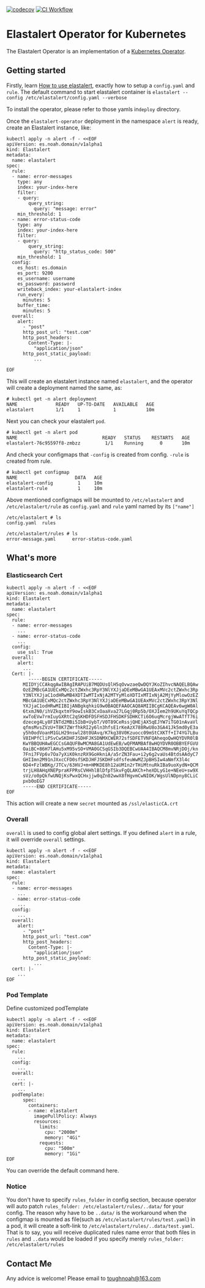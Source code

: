 
[![codecov](https://codecov.io/gh/toughnoah/elastalert-operator/branch/master/graph/badge.svg?token=5B1DBTNIDN)](https://codecov.io/gh/toughnoah/elastalert-operator) [![CI Workflow](https://github.com/toughnoah/elastalert-operator/actions/workflows/test-coverage.yaml/badge.svg)](https://github.com/toughnoah/elastalert-operator/actions/workflows/test-coverage.yaml)
# Elastalert Operator for Kubernetes

The Elastalert Operator is an implementation of a [Kubernetes Operator](https://kubernetes.io/docs/concepts/extend-kubernetes/operator/).

## Getting started

Firstly, learn [How to use elastalert](https://elastalert.readthedocs.io/en/latest/), exactly how to setup a `config.yaml` and `rule`.
The default command to start elastalert container is  `elastalert --config /etc/elastalert/config.yaml --verbose`

To install the operator, please refer to those yamls in`deploy` directory.

Once the `elastalert-operator` deployment in the namespace `alert` is ready, create an Elastalert instance, like:

```
kubectl apply -n alert -f - <<EOF
apiVersion: es.noah.domain/v1alpha1
kind: Elastalert
metadata:
  name: elastalert
spec:
  rule:
  - name: error-messages
    type: any
    index: your-index-here
    filter:
    - query:
        query_string:
          query: "message: error"
    min_threshold: 1
  - name: error-status-code
    type: any
    index: your-index-here
    filter:
    - query:
        query_string:
          query: "http_status_code: 500"
    min_threshold: 1
  config:
    es_host: es.domain
    es_port: 9200
    es_username: username
    es_password: password
    writeback_index: your-elastalert-index
    run_every: 
      minutes: 5
    buffer_time: 
      minutes: 5
  overall:
    alert:
      - "post"
      http_post_url: "test.com"
      http_post_headers:
        Content-Type: |-
          "application/json"
      http_post_static_payload:
          ...
      
EOF
```

This will create an elastalert instance named `elastalert`, and the operator will create a deployment named the same, as:

```console
# kubectl get -n alert deployment
NAME              READY   UP-TO-DATE   AVAILABLE   AGE
elastalert        1/1     1            1           10m
```
Next you can check your elastalert `pod`.
```console
# kubectl get -n alert pod
NAME                               READY   STATUS    RESTARTS   AGE
elastalert-76c95597f8-zmbzz         1/1    Running      0       10m
```
And check your configmaps that `-config` is created from config. `-rule` is created from rule.
```console
# kubectl get configmap
NAME                     DATA   AGE
elastalert-config         1     10m
elastalert-rule           1     10m
```
Above mentioned configmaps will be mounted to `/etc/elastalert` and `/etc/elastalert/rule` as `config.yaml` and `rule` yaml named by its `["name"]`
```console
/etc/elastalert # ls
config.yaml  rules
```
```console
/etc/elastalert/rules # ls
error-message.yaml      error-status-code.yaml
```
## What's more
### Elasticsearch Cert 
```
kubectl apply -n alert -f - <<EOF
apiVersion: es.noah.domain/v1alpha1
kind: Elastalert
metadata:
  name: elastalert
spec:
  rule:
  - name: error-messages
    ...
  - name: error-status-code
    ...
  config:
    use_ssl: True
  overall:
    alert:
      ...
  Cert: |-
        -----BEGIN CERTIFICATE-----
      MIIDYjCCAkqgAwIBAgIRAPUiB7MQDUsQlH5qOvwzaeQwDQYJKoZIhvcNAQELBQAw
      OzEZMBcGA1UECxMQc2ctZWxhc3RpY3NlYXJjaDEeMBwGA1UEAxMVc2ctZWxhc3Rp
      Y3NlYXJjaC1odHRwMB4XDTIwMTIxNjA2MTYyMloXDTIxMTIxNjA2MjYyMlowOzEZ
      MBcGA1UECxMQc2ctZWxhc3RpY3NlYXJjaDEeMBwGA1UEAxMVc2ctZWxhc3RpY3Nl
      YXJjaC1odHRwMIIBIjANBgkqhkiG9w0BAQEFAAOCAQ8AMIIBCgKCAQEAv6wgW0Al
      6txmJN0/ihVZkqxtmY9owIskB3CxOaaXva27LGqj0Rp5b/OXJIem2h9UKuYqTQCp
      xwToEVw7rmIuyGXRtC2qSKHDFDSFHSDJFHSDKFSDHKCTi6O6uqMcrgjWwATfT76i
      dzeceg4Ly8FINTd2MBi5IbB+UybT/V0T89CeRssjQHEjAX5qEJYW7iTG01nAvaVl
      qfmsMvsZVzU+T8K7ZWrfhkRI2y6ln3hfsE1rKeAzX788RwU8o3GA41Jk5md0yE3a
      y5h0odVoanM1GLH29nswl28t0UAvq/K7kg38V0Kzuocc09mStCXKTf+I74YG7LBu
      V8IHPfCliPSvCwSKDHFJSDHFJKSDNMXCWER72sfSDFETVNFQAheqoQwHQYDVR0lB
      KwYBBQUHAwEGCCsGAQUFBwMCMA8GA1UdEwEB/wQFMAMBAf8wHQYDVR0OBBYEFGVU
      OaiBC+86H7lAHu5xM95vSO+VMA0GCSqGSIb3DQEBCwUAA4IBAQCM8mvNRjDOj/kn
      7Fni7FVp6v7Oa7yXiK0knzRX9GoHkniA/a5rZN3Fau+i2y6g2vaUs4BtdsAAdyC7
      GHIImn2M91nJXxcCFD0sfSKDJHFJSKDHFsdfsfeuWwMZJpBHSIw4aNmfX3l4c
      6D4+FzlWBKg/JTCv/63HVJ+m+HMKDE8h12aUM1n2rTHiMtnuRkIBa9uoXydN+QCM
      trjLH8AHqXNEPpraKFPRsCVHHhlBlDfpTSkvFgQLAKCh+heXDLyG1e+NEeU+sw9X
      sVz/o0pQkfwUNQjKsPwxQCHxjjw0qZn02wwX8fHgvmCwNIOK/WgsUlNDpny8CLiC
      pxb0oEG7
      -----END CERTIFICATE-----
EOF
```
This action will create a new `secret` mounted as `/ssl/elasticCA.crt`

### Overall
`overall` is used to config global alert settings. If you defined `alert` in a rule, it will override `overall` settings.
```
kubectl apply -n alert -f - <<EOF
apiVersion: es.noah.domain/v1alpha1
kind: Elastalert
metadata:
  name: elastalert
spec:
  rule:
  - name: error-messages
    ...
  - name: error-status-code
    ...
  config:
    ...
  overall:
    alert:
      - "post"
      http_post_url: "test.com"
      http_post_headers:
        Content-Type: |-
          "application/json"
      http_post_static_payload:
          ...
  cert: |-
    ...
EOF
```
### Pod Template
Define customized podTemplate
```
kubectl apply -n alert -f - <<EOF
apiVersion: es.noah.domain/v1alpha1
kind: Elastalert
metadata:
  name: elastalert
spec:
  rule:
    ...
  config:
    ...
  overall:
    ...
  cert: |-
    ...
  podTemplate:
      spec:
        containers:
        - name: elastalert
          imagePullPolicy: Always
          resources:
            limits:
              cpu: "2000m"
              memory: "4Gi"
            requests:
              cpu: "500m"
              memory: "1Gi" 
EOF
```
You can override the default command here.

### Notice
You don't have to specify `rules_folder` in config section, because operator will auto patch `rules_folder: /etc/elastalert/rules/..data/` for your config.
The reason why have to be `..data/` is the workaround when the configmap is mounted as file(such as `/etc/elastalert/rules/test.yaml`) in a pod, it will create a soft-link to `/etc/elastalert/rules/..data/test.yaml`.
That is to say, you will receive duplicated rules name error that both files in `rules` and `..data` would be loaded if you specify merely `rules_folder: /etc/elastalert/rules`

## Contact Me
Any advice is welcome! Please email to toughnoah@163.com